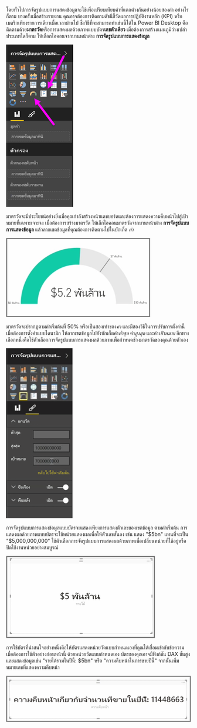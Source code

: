 โดยทั่วไปการจัดรูปแบบการแสดงข้อมูลจะใช้เพื่อเปรียบเทียบค่าที่แตกต่างกันอย่างน้อยสองค่า อย่างไรก็ตาม บางครั้งเมื่อสร้างรายงาน คุณอาจต้องการติดตามดัชนีชี้วัดผลการปฏิบัติงานหลัก (KPI) หรือเมตริกเพียงรายการเดียวเมื่อเวลาผ่านไป ซึ่งวิธีที่จะสามารถทำเช่นนี้ได้ใน Power BI Desktop คือติดตามด้วย**มาตรวัด**หรือการแสดงผลด้วยภาพแบบบัตร**เลขตัวเดียว** เมื่อต้องการสร้างแผนภูมิว่างเปล่าประเภทใดก็ตาม ให้เลือกไอคอนจากบานหน้าต่าง **การจัดรูปแบบการแสดงข้อมูล**

![](media/3-9-create-gauges-cards/3-9_1.png)

มาตรวัดจะมีประโยชน์อย่างยิ่งเมื่อคุณกำลังสร้างหน้าแดชบอร์ดและต้องการแสดงความคืบหน้าไปสู่เป้าหมายที่เฉพาะเจาะจง เมื่อต้องการสร้างมาตรวัด ให้เลืกไอคอนมาตรวัดจากบานหน้าต่าง **การจัดรูปแบบการแสดงข้อมูล** แล้วลากเขตข้อมูลที่คุณต้องการติดตามไปในบักเก็ต *ค่า*

![](media/3-9-create-gauges-cards/3-9_1a.png)

มาตรวัดจะปรากฏตามค่าเริ่มต้นที่ 50% หรือเป็นสองเท่าของ*ค่า* และมีสองวิธีในการปรับการตั้งค่านี้ เมื่อต้องการตั้งค่าแบบไดนามิก ให้ลากเขตข้อมูลไปยังบักเก็ตค่า*ต่ำสุด* ค่า*สูงสุด* และค่า*เป้าหมาย* อีกทางเลือกหนึ่งคือใช้ตัวเลือกการจัดรูปแบบการแสดงผลด้วยภาพเพื่อกำหนดช่วงมาตรวัดของคุณด้วยตัวเอง

![](media/3-9-create-gauges-cards/3-9_2.png)

การจัดรูปแบบการแสดงข้อมูลแบบบัตรจะแสดงเพียงการแสดงตัวเลขของเขตข้อมูล ตามค่าเริ่มต้น การแสดงผลด้วยภาพแบบบัตรจะใช้หน่วยแสดงผลเพื่อให้ตัวเลขสั้นลง เช่น แสดง "$5bn" แทนที่จะเป็น "$5,000,000,000" ใช้ตัวเลือกการจัดรูปแบบการแสดงผลด้วยภาพเพื่อเปลี่ยนหน่วยที่ใช้อยู่หรือปิดใช้งานหน่วยอย่างสมบูรณ์

![](media/3-9-create-gauges-cards/3-9_3.png)

การใช้บัตรที่น่าสนใจอย่างหนึ่งคือให้บัตรแสดงหน่วยวัดแบบกำหนดเองที่คุณได้เชื่อมเข้ากับข้อความ เมื่อต้องการใช้ตัวอย่างก่อนหน้านี้ ด้วยหน่วยวัดแบบกำหนดเอง บัตรของคุณอาจมีฟังก์ชัน DAX ขั้นสูงและแสดงข้อมูลเช่น "รายได้รวมในปีนี้: $5bn" หรือ "ความคืบหน้าในการขายปีนี้" จากนั้นเพิ่มหมายเลขที่แสดงความคืบหน้า

![](media/3-9-create-gauges-cards/3-9_4.png)

